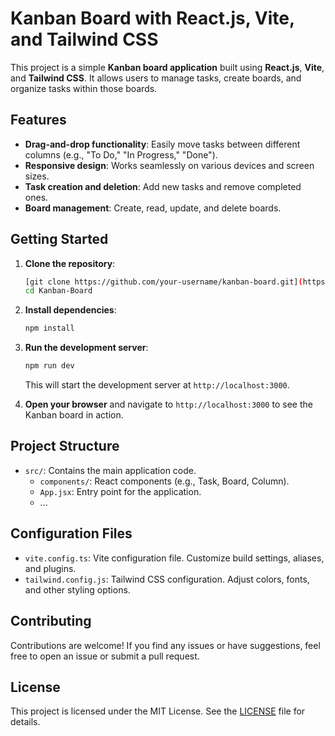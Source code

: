 # Kanban Board with React.js, Vite, and Tailwind CSS

This project is a simple **Kanban board application** built using **React.js**, **Vite**, and **Tailwind CSS**. It allows users to manage tasks, create boards, and organize tasks within those boards.

## Features

- **Drag-and-drop functionality**: Easily move tasks between different columns (e.g., "To Do," "In Progress," "Done").
- **Responsive design**: Works seamlessly on various devices and screen sizes.
- **Task creation and deletion**: Add new tasks and remove completed ones.
- **Board management**: Create, read, update, and delete boards.

## Getting Started

1. **Clone the repository**:

    ```bash
    [git clone https://github.com/your-username/kanban-board.git](https://github.com/alemansrao/Kanban-Board.git)
    cd Kanban-Board
    ```

2. **Install dependencies**:

    ```bash
    npm install
    ```

3. **Run the development server**:

    ```bash
    npm run dev
    ```

    This will start the development server at `http://localhost:3000`.

4. **Open your browser** and navigate to `http://localhost:3000` to see the Kanban board in action.

## Project Structure

- `src/`: Contains the main application code.
  - `components/`: React components (e.g., Task, Board, Column).
  - `App.jsx`: Entry point for the application.
  - ...

## Configuration Files

- `vite.config.ts`: Vite configuration file. Customize build settings, aliases, and plugins.
- `tailwind.config.js`: Tailwind CSS configuration. Adjust colors, fonts, and other styling options.

## Contributing

Contributions are welcome! If you find any issues or have suggestions, feel free to open an issue or submit a pull request.

## License

This project is licensed under the MIT License. See the [LICENSE](LICENSE) file for details.

